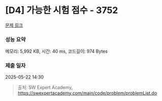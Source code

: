 # [D4] 가능한 시험 점수 - 3752 

[문제 링크](https://swexpertacademy.com/main/code/problem/problemDetail.do?contestProbId=AWHPkqBqAEsDFAUn) 

### 성능 요약

메모리: 5,992 KB, 시간: 40 ms, 코드길이: 974 Bytes

### 제출 일자

2025-05-22 14:30



> 출처: SW Expert Academy, https://swexpertacademy.com/main/code/problem/problemList.do